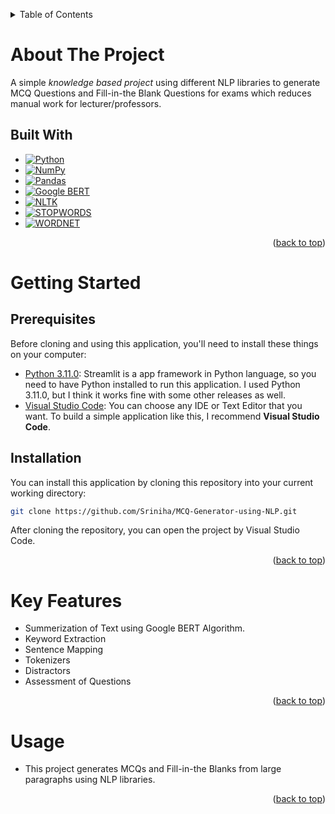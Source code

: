 <a name="readme-top"></a>
<!-- TABLE OF CONTENTS -->
<details>
  <summary>Table of Contents</summary>
  <ol>
    <li>
      <a href="#about-the-project">About The Project</a>
      <ul>
        <li><a href="#built-with">Built With</a></li>
      </ul>
    </li>
    <li>
      <a href="#getting-started">Getting Started</a>
      <ul>
        <li><a href="#prerequisites">Prerequisites</a></li>
        <li><a href="#installation">Installation</a></li>
      </ul>
    </li>
    <li><a href="#key-features">Key Features</a></li>
    <li><a href="#usage">Usage</a></li>
    <li><a href="#contact">Contact</a></li>
  </ol>
</details>

# About The Project
A simple <i>knowledge based project</i> using different NLP libraries to generate MCQ Questions and Fill-in-the Blank Questions for exams which reduces manual work for lecturer/professors.


## Built With
* [![Python][Python-shield]][Python-url]
* [![NumPy][NumPy-shield]][NumPy-url]
* [![Pandas][Pandas-shield]][Pandas-url]
* [![Google BERT][BERT-shield]][BERT-url]
* [![NLTK][NLTK-shield]][NLTK-url]
* [![STOPWORDS][STOPWORDS-shield]][STOPWORDS-url]
* [![WORDNET][WORDNET-shield]][WORDNET-url]

<p align="right">(<a href="#readme-top">back to top</a>)</p>

# Getting Started

## Prerequisites
Before cloning and using this application, you'll need to install these things on your computer:
* [Python 3.11.0](https://www.python.org/downloads/release/python-3110/): Streamlit is a app framework in Python language, so you need to have Python installed to run this application. I used Python 3.11.0, but I think it works fine with some other releases as well.
* [Visual Studio Code](https://code.visualstudio.com/download): You can choose any IDE or Text Editor that you want. To build a simple application like this, I recommend <b>Visual Studio Code</b>.

## Installation
You can install this application by cloning this repository into your current working directory:
```sh
git clone https://github.com/Sriniha/MCQ-Generator-using-NLP.git
```
After cloning the repository, you can open the project by Visual Studio Code.

<p align="right">(<a href="#readme-top">back to top</a>)</p>

# Key Features
* Summerization of Text using Google BERT Algorithm.
* Keyword Extraction
* Sentence Mapping
* Tokenizers
* Distractors
* Assessment of Questions

<p align="right">(<a href="#readme-top">back to top</a>)</p>

# Usage

- This project generates MCQs and Fill-in-the Blanks from large paragraphs using NLP libraries.

<p align="right">(<a href="#readme-top">back to top</a>)</p>

<!-- MARKDOWN LINKS & IMAGES -->
<!-- Tech stack -->
[Python-shield]: https://img.shields.io/badge/python-3670A0?style=for-the-badge&logo=python&logoColor=ffdd54
[Python-url]: https://www.python.org/
[NumPy-shield]: https://img.shields.io/badge/numpy-%23013243.svg?style=for-the-badge&logo=numpy&logoColor=white
[NumPy-url]: https://numpy.org/
[Pandas-shield]: https://img.shields.io/badge/pandas-%23150458.svg?style=for-the-badge&logo=pandas&logoColor=white
[Pandas-url]: https://pandas.pydata.org
[BERT-shield]: https://img.shields.io/badge/BERT-%23ffffff.svg?style=for-the-badge&logo=BERT&logoColor=black
[BERT-url]: https://blog.google/products/search/search-language-understanding-bert/
[NLTK-shield]: https://img.shields.io/badge/NLTK-000000?style=for-the-badge&logo=NLTK&logoColor=white
[NLTK-url]: https://www.nltk.org
[STOPWORDS-shield]: https://img.shields.io/badge/STOPWORDS-%23E34F26.svg?style=for-the-badge&logo=STOPWORDS&logoColor=white
[STOPWORDS-url]: https://www.nltk.org/api/nltk.text.html?highlight=stopwords
[WORDNET-shield]: https://img.shields.io/badge/WORDNET-%231572B6.svg?style=for-the-badge&logo=WORDNET3&logoColor=white
[WORDNET-url]: https://www.nltk.org/howto/wordnet.html